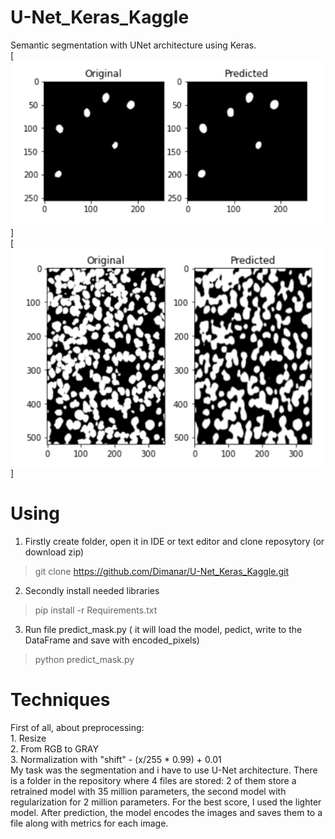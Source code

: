 # U-Net_Keras_Kaggle
Semantic segmentation with UNet architecture using Keras.  
[![Image](Resources/result_1.png)]  
[![Image](Resources/result_2.png)]  

# Using
1. Firstly create folder, open it in IDE or text editor and clone reposytory (or download zip) 
> git clone https://github.com/Dimanar/U-Net_Keras_Kaggle.git
2. Secondly install needed libraries 
> pip install -r Requirements.txt
3. Run file predict_mask.py ( it will load the model, pedict, write to the DataFrame and save with encoded_pixels)
> python predict_mask.py

# Techniques
First of all, about preprocessing:   
    1. Resize  
    2. From RGB to GRAY  
    3. Normalization with "shift" - (x/255 * 0.99) + 0.01  
My task was the segmentation and i have to use U-Net architecture. There is a folder in the repository where 4 files are stored: 2 of them store a retrained model with 35 million parameters, the second model with regularization for 2 million parameters. For the best score, I used the lighter model.
After prediction, the model encodes the images and saves them to a file along with metrics for each image.

